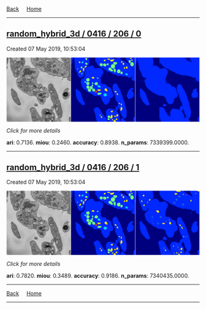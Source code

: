 
[Back](..)&nbsp;&nbsp;&nbsp;&nbsp;&nbsp;[Home](https://leapmanlab.github.io/snapshots)

---

<div class="summary"><a href="0"><h2>random_hybrid_3d / 0416 / 206 / 0</h2></a><p>Created 07 May 2019, 10:53:04
</p><a href="0"><img src="0/media/summary.png" align="center"></a><p>
<i>Click for more details</i>
</p></div>

**ari**: 0.7136. **miou**: 0.2460. **accuracy**: 0.8938. **n_params**: 7339399.0000. 

---

<div class="summary"><a href="1"><h2>random_hybrid_3d / 0416 / 206 / 1</h2></a><p>Created 07 May 2019, 10:53:04
</p><a href="1"><img src="1/media/summary.png" align="center"></a><p>
<i>Click for more details</i>
</p></div>

**ari**: 0.7820. **miou**: 0.3489. **accuracy**: 0.9186. **n_params**: 7340435.0000. 

---

[Back](..)&nbsp;&nbsp;&nbsp;&nbsp;&nbsp;[Home](https://leapmanlab.github.io/snapshots)

---